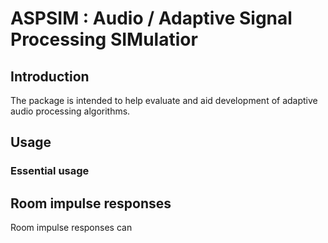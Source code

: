# ASPSIM : Audio / Adaptive Signal Processing SIMulatior

## Introduction
The package is intended to help evaluate and aid development of adaptive audio processing algorithms. 





## Usage
### Essential usage




## Room impulse responses
Room impulse responses can 
